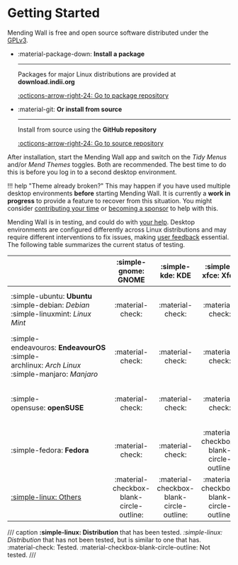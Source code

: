 # Getting Started

Mending Wall is free and open source software distributed under the [GPLv3](https://www.gnu.org/licenses/gpl-3.0.en.html).

<div class="grid cards" markdown>

-   :material-package-down: __Install a package__

    ---

    Packages for major Linux distributions are provided at **download.indii.org**

    [:octicons-arrow-right-24: Go to package repository](https://download.indii.org)

-   :material-git: __Or install from source__

    ---
  
    Install from source using the **GitHub repository**

    [:octicons-arrow-right-24: Go to source repository](https://github.com/lawmurray/mendingwall)

</div>

After installation, start the Mending Wall app and switch on the *Tidy Menus* and/or *Mend Themes* toggles. Both are recommended. The best time to do this is before you log in to a second desktop environment.

!!! help "Theme already broken?"
    This may happen if you have used multiple desktop environments **before** starting Mending Wall. It is currently a **work in progress** to provide a feature to recover from this situation. You might consider [contributing your time](contributing.md) or [becoming a sponsor](https://github.com/sponsors/lawmurray) to help with this.
    
Mending Wall is in testing, and could do with [your help](contributing.md). Desktop environments are configured differently across Linux distributions and may require different interventions to fix issues, making [user feedback](contributing.md) essential. The following table summarizes the current status of testing.

|              | :simple-gnome: GNOME | :simple-kde: KDE | :simple-xfce: Xfce | :simple-cinnamon: Cinnamon | [Others](contributing.md) |
| ------------ | :---: | :-: | :--: | :------: | :----: |
| :simple-ubuntu:&nbsp;**Ubuntu**<br/>:simple-debian:&nbsp;*Debian*<br/>:simple-linuxmint:&nbsp;*Linux Mint* | :material-check: | :material-check: | :material-check: | :material-checkbox-blank-circle-outline: | :material-checkbox-blank-circle-outline: |
| :simple-endeavouros:&nbsp;**EndeavourOS**<br/>:simple-archlinux:&nbsp;*Arch&nbsp;Linux*<br/>:simple-manjaro:&nbsp;*Manjaro*| :material-check: | :material-check: |  :material-check: |  :material-check:| :material-checkbox-blank-circle-outline: |
| :simple-opensuse:&nbsp;**openSUSE** | :material-check: | :material-check: | :material-check: | :material-check: | :material-checkbox-blank-circle-outline: |
| :simple-fedora:&nbsp;**Fedora** | :material-check: | :material-check: | :material-checkbox-blank-circle-outline: | :material-checkbox-blank-circle-outline: | :material-checkbox-blank-circle-outline: |
| [:simple-linux: Others](contributing.md) | :material-checkbox-blank-circle-outline: | :material-checkbox-blank-circle-outline: | :material-checkbox-blank-circle-outline: | :material-checkbox-blank-circle-outline: | :material-checkbox-blank-circle-outline: |
/// caption
**:simple-linux: Distribution** that has been tested. *:simple-linux: Distribution* that has not been tested, but is similar to one that has. :material-check: Tested. :material-checkbox-blank-circle-outline: Not tested.
///

